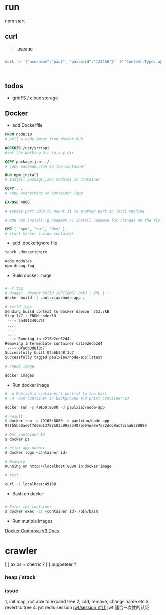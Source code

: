 # run 
npm start

## curl

> [useage](https://gist.github.com/subfuzion/08c5d85437d5d4f00e58)

```bash

curl -d '{"username":"paul", "password":"123456"}' -H "Content-Type: application/json" -X POST http://localhost:8080/signup | jq .




```

## todos

- gridFS / cloud storage

## Docker

- add Dockerfile

```Dockerfile
FROM node:10 
# pull a node image from docker hub

WORKDIR /usr/src/api
#set the working dir to any dir

COPY package.json ./
# copy package.json to the container

RUN npm install 
# install package.json modules in container

COPY . . 
# copy everything to container /app

EXPOSE 4000

# expose port 3000 to mount it to another port in local machine 

# RUN npm install -g nodemon // install nodemon for changes on the fly

CMD [ "npm", "run", "dev" ] 
# start server inside container


```

- add .dockerignore file

```sh
touch .dockerignore

node_modules
npm-debug.log

```

- Build docker image

```sh

# -t tag
# Usage:  docker build [OPTIONS] PATH | URL | -
docker build -t paul.xiao/node-app . 

# build logs
Sending build context to Docker daemon  753.7kB
Step 1/7 : FROM node:10
 ---> 5a401340b79f
 ....
 ....
 ....
 ---> Running in c213e2ec62d4
Removing intermediate container c213e2ec62d4
 ---> 0fa6b3d8f3c7
Successfully built 0fa6b3d8f3c7
Successfully tagged paulxiao/node-app:latest

# check image

docker images

```

- Run docker image

```sh
# -p Publish a container's port(s) to the host
# -d  Run container in background and print container ID

docker run -p 49160:8080 -d paulxiao/node-app

# result
$ docker run -p 49160:8080 -d paulxiao/node-app
97f65ba0ae0f7d0eb13788503c99a73497ba04ea0e7a72dc69ac475aa6380889

# Get container ID
$ docker ps

# Print app output
$ docker logs <container id>

# Example
Running on http://localhost:8080 in docker image

# test

curl -i localhost:49160

```
- Bash on docker

```sh

# Enter the container
$ docker exec -it <container id> /bin/bash

```
- Run mutiple images 

[Docker Compose V3 Docs](https://docs.docker.com/compose/compose-file/#volumes)


# crawler

[ ] axios + cherrio ?
[ ] puppeteer ?

### heap / stack
### issue

1, init map, not able to expand tree
2, add, remove, change name etc
3, revert to tree
4. jwt redis session  [jwt/session 对比](https://www.cnblogs.com/yuanrw/p/10089796.html) jwt 适合一次性的认证

